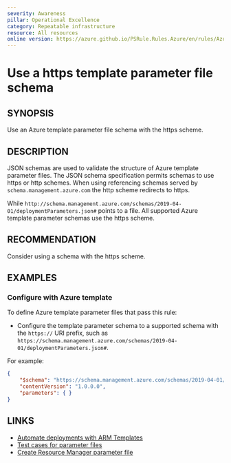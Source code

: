 ```yaml
---
severity: Awareness
pillar: Operational Excellence
category: Repeatable infrastructure
resource: All resources
online version: https://azure.github.io/PSRule.Rules.Azure/en/rules/Azure.Template.ParameterScheme/
---
```


# Use a https template parameter file schema

## SYNOPSIS

Use an Azure template parameter file schema with the https scheme.

## DESCRIPTION

JSON schemas are used to validate the structure of Azure template parameter files.
The JSON schema specification permits schemas to use https or http schemes.
When using referencing schemas served by `schema.management.azure.com` the http scheme redirects to https.

While `http://schema.management.azure.com/schemas/2019-04-01/deploymentParameters.json#` points to a file.
All supported Azure template parameter schemas use the https scheme.

## RECOMMENDATION

Consider using a schema with the https scheme.

## EXAMPLES

### Configure with Azure template

To define Azure template parameter files that pass this rule:

- Configure the template parameter schema to a supported schema with the `https://` URI prefix,
  such as `https://schema.management.azure.com/schemas/2019-04-01/deploymentParameters.json#`.

For example:

```json
{
    "$schema": "https://schema.management.azure.com/schemas/2019-04-01/deploymentParameters.json#",
    "contentVersion": "1.0.0.0",
    "parameters": { }
}
```

## LINKS

- [Automate deployments with ARM Templates](https://learn.microsoft.com/azure/architecture/framework/devops/automation-infrastructure#automate-deployments-with-arm-templates)
- [Test cases for parameter files](https://learn.microsoft.com/azure/azure-resource-manager/templates/parameter-file-test-cases)
- [Create Resource Manager parameter file](https://learn.microsoft.com/azure/azure-resource-manager/templates/parameter-files)
